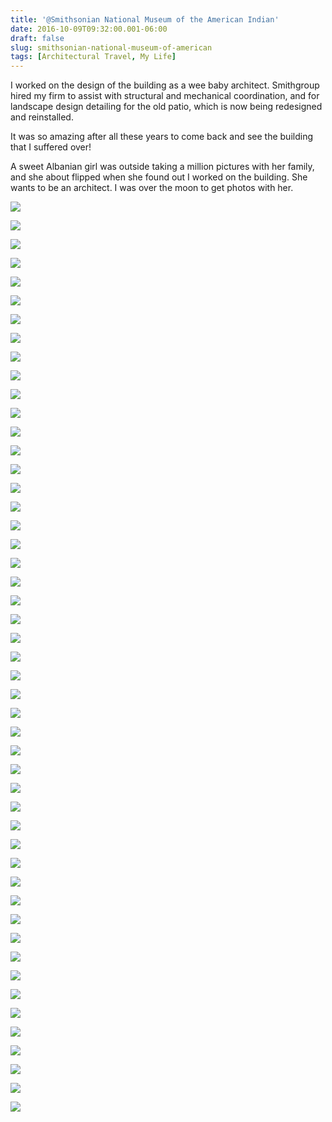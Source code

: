 ```yaml
---
title: '@Smithsonian National Museum of the American Indian'
date: 2016-10-09T09:32:00.001-06:00
draft: false
slug: smithsonian-national-museum-of-american
tags: [Architectural Travel, My Life]
---
```


I worked on the design of the building as a wee baby architect. Smithgroup hired my firm to assist with structural and mechanical coordination, and for landscape design detailing for the old patio, which is now being redesigned and reinstalled.  
  
It was so amazing after all these years to come back and see the building that I suffered over!  
  
A sweet Albanian girl was outside taking a million pictures with her family, and she about flipped when she found out I worked on the building. She wants to be an architect. I was over the moon to get photos with her.  

![](/images/blog/legacy/015%2B%2528Large%2529.JPG)

  

![](/images/blog/legacy/018%2B%2528Large%2529.JPG)

  

![](/images/blog/legacy/019%2B%2528Large%2529.JPG)

  

![](/images/blog/legacy/022%2B%2528Large%2529.JPG)

  

![](/images/blog/legacy/023%2B%2528Large%2529.JPG)

  

![](/images/blog/legacy/025%2B%2528Large%2529.JPG)

  

![](/images/blog/legacy/029%2B%2528Large%2529.JPG)

  

![](/images/blog/legacy/031%2B%2528Large%2529.JPG)

  

![](/images/blog/legacy/DSC03377%2B%2528Large%2529.JPG)

  

![](/images/blog/legacy/DSC03379%2B%2528Large%2529.JPG)

  

![](/images/blog/legacy/DSC03380%2B%2528Large%2529.JPG)

  

![](/images/blog/legacy/DSC03381%2B%2528Large%2529.JPG)

  

![](/images/blog/legacy/DSC03382%2B%2528Large%2529.JPG)

  

![](/images/blog/legacy/DSC03383%2B%2528Large%2529.JPG)

  

![](/images/blog/legacy/DSC03384%2B%2528Large%2529.JPG)

  

![](/images/blog/legacy/DSC03386%2B%2528Large%2529.JPG)

  

![](/images/blog/legacy/DSC03387%2B%2528Large%2529.JPG)

  

![](/images/blog/legacy/DSC03388%2B%2528Large%2529.JPG)

  

![](/images/blog/legacy/DSC03390%2B%2528Large%2529.JPG)

  

![](/images/blog/legacy/DSC03391%2B%2528Large%2529.JPG)

  

![](/images/blog/legacy/DSC03392%2B%2528Large%2529.JPG)

  

![](/images/blog/legacy/DSC03393%2B%2528Large%2529.JPG)

  

![](/images/blog/legacy/DSC03394%2B%2528Large%2529.JPG)

  

![](/images/blog/legacy/DSC03397%2B%2528Large%2529.JPG)

  

![](/images/blog/legacy/DSC03398%2B%2528Large%2529.JPG)

  

![](/images/blog/legacy/DSC03399%2B%2528Large%2529.JPG)

  

![](/images/blog/legacy/DSC03400%2B%2528Large%2529.JPG)

  

![](/images/blog/legacy/DSC03401%2B%2528Large%2529.JPG)

  

![](/images/blog/legacy/DSC03403%2B%2528Large%2529.JPG)

  

![](/images/blog/legacy/DSC03404%2B%2528Large%2529.JPG)

  

![](/images/blog/legacy/DSC03405%2B%2528Large%2529.JPG)

  

![](/images/blog/legacy/DSC03406%2B%2528Large%2529.JPG)

  

![](/images/blog/legacy/DSC03407%2B%2528Large%2529.JPG)

  

![](/images/blog/legacy/DSC03409%2B%2528Large%2529.JPG)

  

![](/images/blog/legacy/DSC03410%2B%2528Large%2529.JPG)

  

![](/images/blog/legacy/DSC03413%2B%2528Large%2529.JPG)

  

![](/images/blog/legacy/DSC03414%2B%2528Large%2529.JPG)

  

![](/images/blog/legacy/DSC03415%2B%2528Large%2529.JPG)

  

![](/images/blog/legacy/DSC03416%2B%2528Large%2529.JPG)

  

![](/images/blog/legacy/DSC03417%2B%2528Large%2529.JPG)

  

![](/images/blog/legacy/DSC03418%2B%2528Large%2529.JPG)

  

![](/images/blog/legacy/DSC03420%2B%2528Large%2529.JPG)

  

![](/images/blog/legacy/DSC03421%2B%2528Large%2529.JPG)

  

![](/images/blog/legacy/DSC03422%2B%2528Large%2529.JPG)

  

![](/images/blog/legacy/DSC03423%2B%2528Large%2529.JPG)

  

![](/images/blog/legacy/DSC03428%2B%2528Large%2529.JPG)

  

![](/images/blog/legacy/DSC03429%2B%2528Large%2529.JPG)

  

![](/images/blog/legacy/DSC03430%2B%2528Large%2529.JPG)

  

![](/images/blog/legacy/DSC03432%2B%2528Large%2529.JPG)